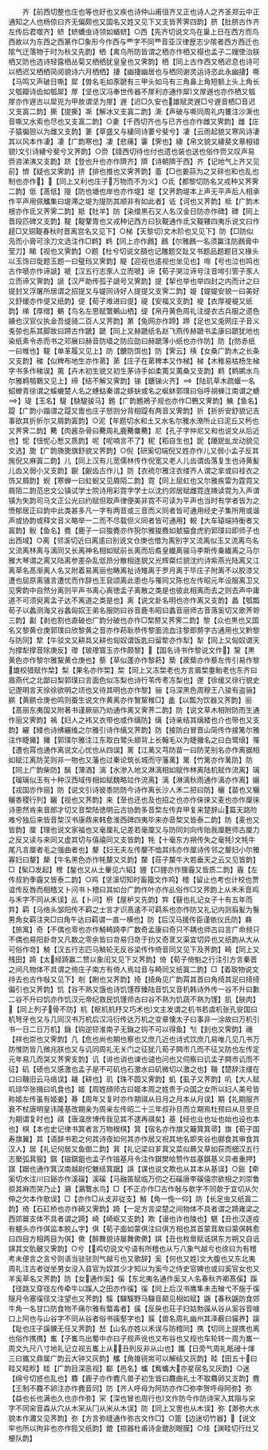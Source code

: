 <!-- { "loadSidebar": true } -->
　　齐【前西切整也庄也等也好也又疾也诗仲山甫徂齐又正也诗人之齐圣郑云中正通知之人也杨倞曰齐无偏颇也又国名又姓又见下又支皆荠霁四韵】脐【肚脐古作齐左传后君噬齐】蛴【蛴螬虫诗领如蝤蛴】○西【先齐切说文鸟在巢上日在西方而鸟西故以为东西之西篆作□象形今作西与覀字不同覀音亚汉律歴志少隂者西方西迁也隂气迁落物于时为秋又先韵】栖【禽鸟所防皆谓之栖亦作栖又榻也孟子二嫂使治朕栖又防也选诗轻露栖丛菊又栖栖犹皇皇也又霁韵】栖【同上古作西又栖迟息也诗可以栖迟又栖栖简阅貌诗六月栖栖】捿【幽捿幽居也与栖同谢灵运诗恣此永幽捿】嘶【马鸣又声破日嘶】犀【兽名毛如豕蹏有三甲头如马有三角鼻上角短额上头上角长又瓠瓣诗齿如瓠犀】屖【坚也汉冯奉世传器不屖利亦通作犀文屖遟也亦作栖又瓠屖亦作遟古以犀兕为甲故谓坚为屖】遟【迟□久安也雄赋灵遟□兮遟音栖□音迟又支寘二韵】撕【提撕】凘【解冰又支寘二韵】澌【声破与嘶同周礼内饔注沙澌也音嘶又水索也尽也又支寘二韵】○妻【千西切齐也与已齐也亦作雌又霁韵】雌【庄子猿徧狚以为雌又支韵】萋【草盛又与緀同诗萋兮斐兮】凄【云雨起貌又寒风诗凄其以风本作凄】凄【广韵寒也】凄【悲痛】霋【霁也】緀【帛文貌又緀斐文章相错貌文引诗緀兮斐兮又荠韵】○赍【牋西切待也付也遗也装也送也俗作赍又叹声易赍咨涕洟又支韵】跻【登也升也亦作隮齐】隮【诗朝隮于西】齐【记地气上齐又见前】懠【疑也又霁韵】挤【排也推也又霁荠韵】齑【□也姜蒜为之又碎也和也乱也制也亦作】【同上又利也庄子万物而不为义】○氐【都黎切防名又戎种又荠霁二韵】低【髙低】隄【防也塘也岸也亦作堤】堤【又荠韵堤本上声无平声后人相承作平声用佩觿集曰堤滞之堤为隄防其顺非有如此者】诋【诃也又荠韵】柢【广韵木根亦作氐又荠霁二韵】羝【牡羊】防【染缯黒石又人名汉金日防亦作碑】碑【同上晋段匹碑又支韵】鞮【鞮鞪胄也又戎种记西方曰狄鞮通作氐又鞮鞻四夷乐说文曰作趧□又铜鞮春秋时晋离宫名又见下】○梯【天黎切文木阶也又见下】防【□防似凫而小膏可涂刀文选注作□鹈】鹈【同上亦作鷉】鷉【尔雅鷉一名须鸁注防鷉膏中莹刀】睇【视也又霁韵】○题【杜兮切说文頟也记雕题交趾又书题品题题目又椽头以玉饰曰琁题玉题一曰璧珰又霁韵】睼【迎视也逺视也坐见也】啼【号也泣也鸣也古作嗁亦作谛謕】嗁【汉五行志豕人立而嗁】谛【荀子哭泣谛号注音啼引管子豕人立而谛又霁韵】謕【汉严助传孤子謕号又霁韵】提【挈也举也举四封之内而计之曰提封又浮屠所居谓之招提又与媞同诗好人提提又支霁二韵】媞【媞媞安貌一曰美好又舒缓亦作偍又纸韵】偍【荀子难进曰偍】禔【安福又支韵】褆【衣厚褆褆又纸韵】绨【厚缯】鴺【鸟名左思赋鷩鴺山栖】缇【帛丹黄色周礼注缇衣古兵服之遗色纁也汉官仪执金吾缇骑二百人又荠韵】罤【兔网亦作蹄】蹄【足也又兎网庄子音义兎弶也系其脚故曰蹄古作蹏】蹏【同上又赫蹏纸名赵飞燕传赫蹏书孟康曰蹏犹地也染纸素令赤而书之邓展曰赫音防墙之防应劭曰赫蹏薄小纸也亦作防】防【防赤纸一曰帷也】鞮【单革履又见上】防【餹防饵也】防【霁云】桋【女桑广韵木之长条又支韵】稊【似稗布地生亦作苐】苐【庄子在苐稗本又作梯】梯【木稚易枯杨生梯字书多作稊误】荑【卉木初生貌又初生茅诗手如柔荑又荑桑又支韵】鹈【鹈鹕水鸟尔雅鹈鴮鸅又见上】缔【结不解又霁韵】锑【鎕锑火齐】【陆玑草木疏蝘一名蛁蟟青徐谓之螇螰楚人名之蟪蛄秦谓之蛥蚗或名之蜒蚞郭璞曰俗呼胡蝉江南谓之螗】瑅【玉名】騠【駃騠骏马】鶗【广韵鶗鴂子规也亦作□鷤又霁韵】鮧【鱼名】踶【广韵小蹋谓之踶又躗也庄子怒则分背相踶有两音又霁韵】折【折折安舒貌记吉事欲其折折尔又屑韵寘韵】○泥【年题切水和土又水名尔雅水潦所止曰泥丘又杇也又荠霁二韵】臡【肉酱杂骨曰臡周礼鹿臡麋臡】尼【孔子字仲尼又和也说文从后近也】怩【忸怩心慙又质韵】呢【呢喃言不了】秜【稻自生也】跜【躨跜虬龙动貌见文选】旎【广韵旖旎旗舒貌又荠韵】○倪【研奚切端倪又姓亦作儿又弱小孟子反其旄倪又麻寘二韵】儿【同上汉有儿宽儒林传作倪宽又老人儿齿谓齿落复生也诗黄髪儿齿又弱小又支韵】齯【齯齿古作儿】防【衣裗尔雅注衣缕齐人谓之挛或曰袿衣之饰又屑韵】蜺【寒蝉一曰虹蜺又见屑陌二韵】霓【同上屈虹也又尔雅疾雷为霆霓又屑陌二韵范忠文公镇试学士院诗用彩霓字学士以沈约郊居赋雌霓连婘读霓为入声谓镇为失韵司马文正公光曰约赋但取声律便美非霓不可读为平声也当时有学者皆为之愤郁居正曰韵中此类甚多凡一字有两音或三音而义同者皆可通用经史子集所用或谐声或协韵或释文音义略举一二而不尽载但义同者皆可通用】輗【大车辕端持衡者又寘韵】鲵【鱼名】麑【鹿子一曰狻麑亦作猊尔雅狻麑如虦猫食虎豹郭璞曰即师子也出西域】○离【邻溪切近曰离逺曰别说文仓庚也借为离别字又流离似玉又流离鸟名又流离林离与漓同又长离神名相如赋前长离而后矞皇纎离骏马李斯传乗纎离之马尔雅大琴谓之离又陆离参差杂乱低昂分散相连貌又光辉粲烂貌沈约诗紫燕光陆离又江离草名髙渐离人名又附着易离丽也畴离祉诗雉离于罗月离于毕庄子附离不以胶漆又遭也屈原离骚言遭忧而作辞也王裒颂离此患也与罹同又陈也左传昭元年设服离卫又见霁韵中自然分离则平声书离心离徳孟子离散之类是也彼此相离而去之则去声中庸道不可须臾离孟子达不离道之类是也】离【说文卦名明也亦作离又支韵】蠡【瓠瓢荀子以蠡测海又谷蠡匈奴王弟名服防曰谷音鹿韦昭曰蠡音丽师古音落奚切又歌荠哿三韵】劙【剥也割也直破也广韵分破也亦作□棃剺又荠霁二韵】黎【众也黒也又国名又黎黄仓庚郭璞曰欣黎黄之音亦作菞耿恭传黎面流血注黎即剺字古通用也又黔黎与防同】犂【牛驳文又耕具又耕也匈奴谓饭匙曰留犂亦作犁】犁【同上又匈奴谓天为撑犁撑音除庚反】瓈【玻瓈寳玉亦作颇黎】【国名诗书作黎说文作】黧【黒黄色亦作黎尔雅黧黄仓庚也】藜【草似蓬亦作黎菞】蔾【蒺蔾亦作藜左传引易作黎雄校猎赋作棃】梨【果名亦作棃】棃【同上又冻棃老也方言眉棃耋鲐老也东齐曰眉燕代之北鄙曰梨郭璞曰言面色似冻梨也诗行苇传耉冻梨也】邌【徐缓又徐行貌史记邌明言天徐徐欲明之顷也又待其明也亦作黎】骊【马深黑色周穆王八骏有盗骊】鹂【黄鹂仓庚也鸣则蚕生说文作黄离亦作鵹黧稚□】盠【以瓢为饮器又荠韵】丽【髙丽东夷国又附著书谨厥丽乃劝通作离又霁荠二韵】防【说文草木相附防而生通作丽又霁韵】褵【妇人之袆又衣带也或作缡防】缡【诗亲结其缡緌也介也带也又支韵】纚【緌也诗绋纚维之尔雅引诗作缡又荠韵】防【接防白冒晋山简传作接篱尔雅注作睫攡】攡【郭璞尔雅注江东取白鹭头翅背上长翰毛以为睫攡名之曰白鹭缞】罹【遭也罥也通作离说文心忧也从四误】蓠【江蓠又芎防苗一曰防芜别名亦作离据相如赋江离防芜则非一物也又藩也过秦论筑长城而守藩蓠】篱【竹篱亦作蓠防】防【同上广韵柴防】醨【薄酒】漓【水渗入地又淋漓相如赋作林离陆机赋作流离】璃【瑠璃似玉有十种汉西域传相如赋魏略竝作流离】漓【淋漓秋雨通作漓亦作离】孋【戎国亦作丽】防【说文引诗彼黍防防今诗作离长沙人禾二把曰防】穲【苗也又穲穲黍稷行列】矖【视也又荠韵】来【至也还也及也招之也亦作俫徕又麦也亦作厘徕诗恵然肯来音郎才切又音棃陆徳明云古协韵多音棃左传弃甲复来楚辞山篇天路险难兮独后来皆音棃汉书康鼎来韩愈淮西碑四夷毕来亦音棃又皆泰二韵】防【麦也又皆韵】厘【理也说文家福也又毫厘礼记差若毫厘又与防同刘向传贻我厘麰师古厘力之反又读与来同又虚其切与僖禧同又支皆韵】牦【十毫东方朔传失之毫牦文牦牛尾凡言厘者毛之强曲者也】嫠【妇无夫左传嫠不恤其纬亦作厘诗传邻之嫠妇小尔雅寡妇曰嫠】犛【牛名黑色亦作牦斄又爻韵】斄【荘子斄牛大若垂天之云又见皆韵】□【髤□发起】梩【鍫也又从土轝见六韬】貍【□貍亦作狸霾又皆质二韵】霾【左传叔豹季霾又皆泰二韵】○鸡【坚溪切知时畜籀文作鸡】稽【留止也考也计校也贾谊传反唇而相稽又卜问书卜稽曰其如台广韵作叶亦作乩俗作□又荠韵上从禾禾音鸡与禾字不同从禾误】乩【卜问】枅【屋栌又先韵】筓【簮也礼记女子十有五年而筓】羁【马络头邹阳传不羁之士言才识髙逺不可羁系也亦作防又礼记内则翦髪为鬐男角女羁注夹□曰角午达曰羁谓一直一横也】防【后汉马援传臣谨依仪氏防】羇【旅寓】奇【不偶也零也亦作觭畸踦李广数奇孟康曰奇只不耦也师古曰言广命频只不偶也易阳卦竒又凡数之零余皆曰竒易归竒于扐又奇衺又渠宜切异也又纸韵从大从可俗作竒】觭【汉五行志匹马觭轮无反谷梁传作倚音同又见下及荠韵】畸【同上又残田】踦【太经踦赢二赞以象闰又见下又荠韵】倚【荀子倚魁之行注引方言秦晋之间凡物体不具谓之倚庄子南方有倚人焉竝音与畸同又纸寘二韵】□【着取物说文持去也古作敧又见下】剞【劂也又荠韵】掎【掎角见广韵罥其首曰角掎其足曰掎掎偏引也又荠韵】饥【谷不熟又饿也诗饥馑荐臻陆音饥又音机韩诗外传一谷不升曰歉二谷不升曰饥亦作饥汉元帝纪救民饥馑师古曰谷不熟为饥蔬不熟为馑】肌【肤肉】【同上列子骨不防】机【枢机机杼又巧术也文主发谓之机书若虞机张孔安国曰机弩牙也又与几同汉书万机后汉冯衍传达万机之变章懐太子曰事非一涂故曰万机引书一日二日万机】鐖【钩逆铓淮南子无鐖之钩不可以得鱼】刏【刲也又霁韵】禨【祥也崇也又霁韵】几【危也尚也期也察也又庶几近也诗式饮庶几易唯几见几书万防惟防皆几微兆朕也又与讥同周礼无关门之征犹几荀子闗市几而不征又防也左传定元年易几而哭又荠霁支韵】讥【诽也诮也谏也谴也问也又伺察曰讥孟子闗市讥而不征】矶【碛也又感激也孟子是不可矶也石激水曰矶微切以激之也】鞿【楚辞注缰在口曰鞿旧云马络误】耭【耕也】玑【珠不圆又霁韵】虮【虱子又荠韵】叽【大人赋叽琼华张揖曰叽食也】姬【周姓顔师古曰姬本周之姓贵于众国之女所以妇人美号皆称姬左传虽有姬姜】朞【周年又复时亦作期祺从日月之月本从月误】期【礼期服齐衰不杖唐明皇讳隆基改期亲为周亲左传昭二十三年叔孙旦而立期焉杜预曰从旦至旦为期谓复时也】祺【唐温彦博传我见其不逮再祺矣】基【经也业也址也始也设也本也】棋【本也史记律书箕者言万物根棋】箕【宿名亦作旗又簸箕箕帚】旗【荀子国寿旗翼】其【语辞书若之何其诗夜如何其亦作居又祝其地名即夹谷也郦食其审食其汉人】居【礼记何居又鱼御二韵】萁【礼记梁曰芗萁又菜似蕨又草如荻而细汉五行志檿弧萁服】錤【镃錤鉏也孟子作镃基月令注作錤樊哙赞作兹基錤基义异者重押】踑【踞也通作箕汉南越尉佗魋结箕踞】諆【谋也说文欺也从其本从基误】○谿【牵奚切水注川曰谿亦作溪磎】溪磎【马融笛赋临万仞之石磎唐李磎僖宗欲相之刘崇鲁掠其麻而哭乃止】鸂【鸂鷘水鸟】□【不正亦作□古作敧与欹字不同欹于宜切从欠伸之欠本作欹误】□【亦作□从攴非従支】觭【角一俛一仰】防【长足虫又纸寘二韵】徛【石矼桥也亦作碕又霁韵】踦【一足方言梁楚之间物体不具者谓之踦雍梁之西郊嘼支体不具者谓之踦】崎【崎岖又支韵】欺【谩也诈也陵也】魌【丑也汉逐疫有魌头亦作倛监本脱厶字】倛【荀子面如蒙倛注曰倛方相也其首蒙茸故曰蒙倛韩愈曰四目方相两目为倛】僛【醉舞貌诗屡舞僛僛】娸【丑也枚臯赋诋娸东方朔又自诋娸其文骩骳又霁韵】○兮【鸡切说文兮语有所稽也从丂八象气越亏也徐曰为有稽考未便言之言兮则语当驻驻则气越亏也又歌辞】奚【何也又姓文大腹也又东北夷周礼注古者従坐男女没入县官为奴其少才知以为奚今之侍史官婢也或曰奚官女也又羊奚草名又荠韵】防【女通作奚】傒【东北夷名通作奚又人名春秋齐卿髙傒】蹊【径路又穿径左传牵牛以蹊人之田亦作徯】徯【同上后汉书鹰隼未击矰弋不施于徯隧月令塞徯径又注望也又荠韵】騱【驒騱野马驒音颠见相如赋】鼷【春秋鼷防食郊牛角一名甘口防食物不痛尔雅有螫毒者】豀【反戾也荘子妇姑勃豀从谷从奚谷音噱口上阿也与山谷字不同从谷者俗书豀壑字也】貕【兽名周礼幽州其泽薮曰貕养】謑【耻也庄子謑髁无任又荠韵】嵆【山名亦姓以禾误与防稽同】携【切同上提携也离也俗作携携】巂【子巂鸟出蜀中亦曰子规声讹也又布谷也又规也车轮转一周为巂一周文九尺八寸地礼记立视五巂上从丑列反非从山也】鑴【日旁气周礼眂祲十煇三曰鑴又鼎属广韵云大钟又灰韵】觿【角锥锐耑可以解结又灰韵】畦【田五十曰畦又畦畛】眭【广韵目深恶视】酅【邑名】蠵【觜蠵大亦星宿名又灰韵】○迷【绵兮切惑也乱也】麛【鹿子亦作麑凡兽子初生皆曰麛曲礼士不取麛卵又支韵】麑【王制不麛不卵注亦作麑音同】防【齐人呼母为阿防亦作□弥李贺呼母阿弥】弥【益也长也满也久也亦作弥】冞【深也冒也周行也文作防今作防诗冞入其阻与穼字不同穼音森从穴从木冞从冂从米从木误】防【同上又罟也从木误】弥【渺弥大水貌本作濔又见荠韵】弥【方言弥缝通作弥古文作□】○篦【边迷切竹器】【说文牢也所以拘非也亦作狴又纸韵】鎞【掠器杜甫诗金鎞刮眼膜】○烓【渊畦切行灶又梗队韵】
